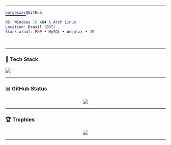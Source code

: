 
---

<!--  <a href="#"><img align="left" src="" width="18%"/></a> ... -->

```lua
borgeszxz@GitHub
▔▔▔▔▔▔▔▔▔
OS: Windows 10 x64 & Arch Linux
Location: Brasil (BRT)
Stack atual: PHP • MySQL • Angular • JS 
```

<br clear="left" />

---

### 🧰 Tech Stack

<p>
  <img src="https://skillicons.dev/icons?i=html,css,js,ts,php,laravel,angular,lua,tailwind,bootstrap,sqlite,mysql,postgres,git,github,linux,arch"/>
</p>

---

### 📊 GitHub Status

<p align="center">
  <a href="#"><img src="https://github-readme-stats.vercel.app/api/top-langs/?username=borgeszxz&layout=compact&theme=github_dark&hide_border=true&hide_title=true&langs_count=8&card_width=1048"/></a>
</p>

---

### 🏆 Trophies

<p align="center">
  <img src="https://github-profile-trophy.vercel.app/?username=borgeszxz&theme=algolia&no-frame=true&no-bg=true&margin-w=10"/>
</p>

---
